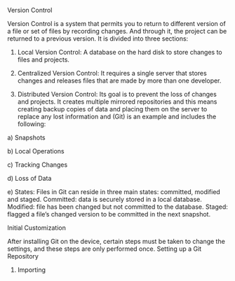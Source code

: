 Version Control 

Version Control is a system that permits you to return to different version of a file or set of files by recording changes. And through it, the project can be returned to a previous version. It is divided into three sections:

1) Local Version Control: A database on the hard disk to store changes to files and projects.

2) Centralized Version Control: It requires a single server that stores changes and releases files that are made by more than one developer.

3) Distributed Version Control: Its goal is to prevent the loss of changes and projects. It creates multiple mirrored repositories and this means creating backup copies of data and placing them on the server to replace any lost information and (Git) is an example and includes the following:

a) Snapshots

b) Local Operations

c) Tracking Changes

d) Loss of Data

e) States: Files in Git can reside in three main states: committed, modified and staged. Committed: data is securely stored in a local database. Modified: file has been changed but not committed to the database. Staged: flagged a file’s changed version to be committed in the next snapshot.

Initial Customization

After installing Git on the device, certain steps must be taken to change the settings, and these steps are only performed once.
Setting up a Git Repository

1)	Importing
